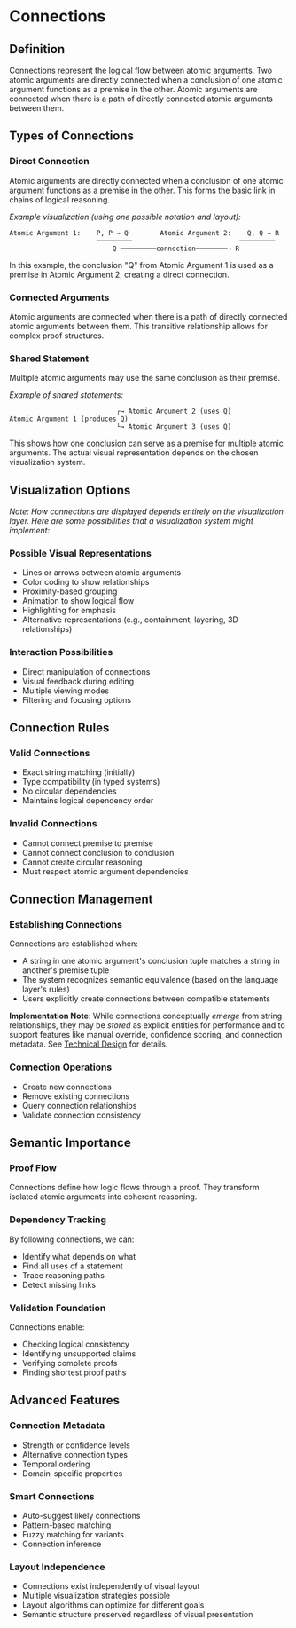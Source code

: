 # Connections

## Definition

Connections represent the logical flow between atomic arguments. Two atomic arguments are directly connected when a conclusion of one atomic argument functions as a premise in the other. Atomic arguments are connected when there is a path of directly connected atomic arguments between them.

## Types of Connections

### Direct Connection
Atomic arguments are directly connected when a conclusion of one atomic argument functions as a premise in the other. This forms the basic link in chains of logical reasoning.

*Example visualization (using one possible notation and layout):*
```
Atomic Argument 1:    P, P → Q        Atomic Argument 2:    Q, Q → R
                      ─────────                           ─────────
                          Q ─────────connection────────→ R
```

In this example, the conclusion "Q" from Atomic Argument 1 is used as a premise in Atomic Argument 2, creating a direct connection.

### Connected Arguments
Atomic arguments are connected when there is a path of directly connected atomic arguments between them. This transitive relationship allows for complex proof structures.

### Shared Statement
Multiple atomic arguments may use the same conclusion as their premise.

*Example of shared statements:*
```
                           ┌→ Atomic Argument 2 (uses Q)
Atomic Argument 1 (produces Q)
                           └→ Atomic Argument 3 (uses Q)
```

This shows how one conclusion can serve as a premise for multiple atomic arguments. The actual visual representation depends on the chosen visualization system.

## Visualization Options

*Note: How connections are displayed depends entirely on the visualization layer. Here are some possibilities that a visualization system might implement:*

### Possible Visual Representations
- Lines or arrows between atomic arguments
- Color coding to show relationships
- Proximity-based grouping
- Animation to show logical flow
- Highlighting for emphasis
- Alternative representations (e.g., containment, layering, 3D relationships)

### Interaction Possibilities
- Direct manipulation of connections
- Visual feedback during editing
- Multiple viewing modes
- Filtering and focusing options

## Connection Rules

### Valid Connections
- Exact string matching (initially)
- Type compatibility (in typed systems)
- No circular dependencies
- Maintains logical dependency order

### Invalid Connections
- Cannot connect premise to premise
- Cannot connect conclusion to conclusion
- Cannot create circular reasoning
- Must respect atomic argument dependencies

## Connection Management

### Establishing Connections
Connections are established when:
- A string in one atomic argument's conclusion tuple matches a string in another's premise tuple
- The system recognizes semantic equivalence (based on the language layer's rules)
- Users explicitly create connections between compatible statements

**Implementation Note**: While connections conceptually *emerge* from string relationships, they may be *stored* as explicit entities for performance and to support features like manual override, confidence scoring, and connection metadata. See [Technical Design](../08-technical-design/conceptual-data-model.md) for details.

### Connection Operations
- Create new connections
- Remove existing connections
- Query connection relationships
- Validate connection consistency

## Semantic Importance

### Proof Flow
Connections define how logic flows through a proof. They transform isolated atomic arguments into coherent reasoning.

### Dependency Tracking
By following connections, we can:
- Identify what depends on what
- Find all uses of a statement
- Trace reasoning paths
- Detect missing links

### Validation Foundation
Connections enable:
- Checking logical consistency
- Identifying unsupported claims
- Verifying complete proofs
- Finding shortest proof paths

## Advanced Features

### Connection Metadata
- Strength or confidence levels
- Alternative connection types
- Temporal ordering
- Domain-specific properties

### Smart Connections
- Auto-suggest likely connections
- Pattern-based matching
- Fuzzy matching for variants
- Connection inference

### Layout Independence
- Connections exist independently of visual layout
- Multiple visualization strategies possible
- Layout algorithms can optimize for different goals
- Semantic structure preserved regardless of visual presentation